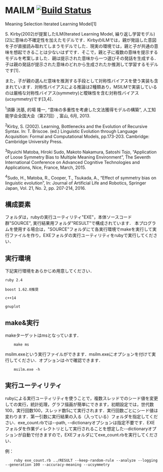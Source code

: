 # MAILM [![Build Status](https://travis-ci.org/dousu/MAILM.svg?branch=master)](https://travis-ci.org/dousu/MAILM)
Meaning Selection Iterated Learning Model[1]

S. Kirby(2002)が提案したILM(Iterated Learning Model, 繰り返し学習モデル)[2]に意味の不確定性を加えたモデルです．KirbyのILMでは，親が発話した意図を子が直接読み取れてしまうモデルでした．現実の環境では，親と子が共通の意味を想起できることは少ないはずです．そこで，親と子に複数の意味を提示するモデルを考案しました．親は提示された意味から一つ選びその発話を生成する．子は親の発話が提示された意味のどれから生成されたか推測して学習するモデルです[1]．

また，子が親の選んだ意味を推測する手段として対称性バイアスを使う実装も含まれています．対称性バイアスによる推論は2種類あり，MSILMで実装しているのは厳格な対称性バイアス(symmetry)と曖昧性を含む対称性バイアス(ucsymmetry)です[3,4]．

<sup>1</sup>須藤 洸基, 的場 隆一, “意味の多重性を考慮した文法獲得モデルの構築”, 人工知能学会全国大会（第27回）, 富山, 6月, 2013.

<sup>2</sup>Kirby, S. (2002). Learning, Bottlenecks and the Evolution of Recursive Syntax. In: T. Briscoe. (ed.) Linguistic Evolution through Language Acquisition: Formal and Computational Models, pp.173-203. Cambridge: Cambridge University Press.

<sup>3</sup>Ryuichi Matoba, Hiroki Sudo, Makoto Nakamura, Satoshi Tojo, “Application of Loose Symmetry Bias to Multiple Meaning Environment”, The Seventh International Conference on Advanced Cognitive Technologies and Applications, Nice, France, March, 2015.

<sup>4</sup>Sudo, H., Matoba, R., Cooper, T., Tsukada, A., “Effect of symmetry bias on linguistic evolution”, In: Journal of Artificial Life and Robotics, Springer Japan, Vol. 21, No. 2, pp. 207-214, 2016.


## 構成要素
フォルダは，rubyの実行ユーティリティ"EXE"，本体ソースコード群"SOURCE", 実行結果用フォルダ"RESULT"で構成されています．
本プログラムを使用する場合は，"SOURCE"フォルダにて各実行環境でmakeを実行して実行ファイルを作り，EXEフォルダの実行ユーティリティをrubyで実行してください．


## 実行環境
下記実行環境をあらかじめ用意してください．

    ruby 2.4
  
    boost 1.62.0推奨
  
    c++14
  
    gnuplot


## make&実行
makeターゲットはmsとなっています．

        make ms

msilm.exeという実行ファイルができます．msilm.exeにオプションを付けて実行してください．オプションは-hで確認できます．

        msilm.exe -h
  

## 実行ユーティリティ
rubyによる実行ユーティリティを使うことで，複数スレッドでのシード値を変更しての実行，統計処理，グラフ描画が簡単にできます，初期設定では，世代数100，実行回数100，スレッド数5にて実行されます．実行回数ごとにシード値は変わります．第一引数に実行結果の入る（入っている）フォルダを指定してください．exe_count.rbでは--path, --dictionaryオプションは指定不要です．EXEフォルダを作業ディレクトリとして実行されることを想定した--dictionaryオプションが自動で付きますので，EXEフォルダにてexe_count.rbを実行してください．

例：

        ruby exe_count.rb ../RESULT --keep-random-rule --analyze --logging --generation 100 --accuracy-meaning --ucsymmetry
